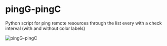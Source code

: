 # pingG-pingC
Python script for ping remote resources through the list every with a check interval (with and without color labels)





![pingG-pingC](https://github.com/blyamur/pingG-pingC/images/icon.jpg)
